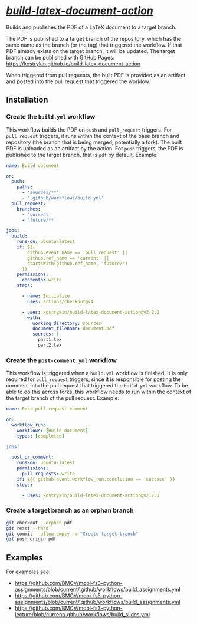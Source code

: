 # *[build-latex-document-action](https://github.com/kostrykin/build-latex-document-action)*

Builds and publishes the PDF of a LaTeX document to a target branch.

The PDF is published to a target branch of the repository, which has the same name as the branch (or the tag) that triggered the workflow. If that PDF already exists on the target branch, it will be updated. The target branch can be published with GitHub Pages: https://kostrykin.github.io/build-latex-document-action

When triggered from pull requests, the built PDF is provided as an artifact and posted into the pull request that triggered the worklow.

## Installation

### Create the `build.yml` workflow

This workflow builds the PDF on `push` and `pull_request` triggers. For `pull_request` triggers, it runs within the context of the base branch and repository (the branch that is being merged, potentially a fork). The built PDF is uploaded as an artifact by the action. For `push` triggers, the PDF is published to the target branch, that is `pdf` by default. Example:

```yml
name: Build document

on:
  push:
    paths:
      - 'sources/**'
      - '.github/workflows/build.yml'
  pull_request:
    branches:
      - 'current'
      - 'future/**'

jobs:
  build:
    runs-on: ubuntu-latest
    if: ${{
        github.event_name == 'pull_request' ||
        github.ref_name == 'current' ||
        startsWith(github.ref_name, 'future/')
      }}
    permissions:
      contents: write
    steps:

      - name: Initialize
        uses: actions/checkout@v4

      - uses: kostrykin/build-latex-document-action@v2.2.0
        with:
          working_directory: sources
          document_filename: document.pdf
          sources: |
            part1.tex
            part2.tex
```

### Create the `post-comment.yml` workflow

This workflow is triggered when a `build.yml` workflow is finished. It is only required for `pull_request` triggers, since it is responsible for posting the comment into the pull request that triggered the `build.yml` workflow. To be able to do this across forks, this workflow needs to run within the context of the target branch of the pull request. Example:

```yml
name: Post pull request comment

on:
  workflow_run:
    workflows: [Build document]
    types: [completed]

jobs:

  post_pr_comment:
    runs-on: ubuntu-latest
    permissions:
      pull-requests: write
    if: ${{ github.event.workflow_run.conclusion == 'success' }}
    steps:

      - uses: kostrykin/build-latex-document-action@v2.2.0
```

### Create a target branch as an orphan branch

```bash
git checkout --orphan pdf
git reset --hard
git commit --allow-empty -m "Create target branch"
git push origin pdf
```

## Examples

For examples see:
- <https://github.com/BMCV/mobi-fs3-python-assignments/blob/current/.github/workflows/build_assignments.yml>
- <https://github.com/BMCV/mobi-fs5-python-assignments/blob/current/.github/workflows/build_assignments.yml>
- <https://github.com/BMCV/mobi-fs3-python-lecture/blob/current/.github/workflows/build_slides.yml>
